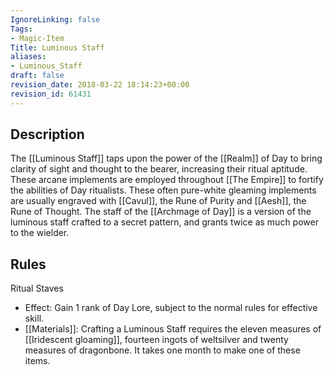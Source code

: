 ```yaml
---
IgnoreLinking: false
Tags:
- Magic-Item
Title: Luminous Staff
aliases:
- Luminous_Staff
draft: false
revision_date: 2018-03-22 18:14:23+00:00
revision_id: 61431
---
```


## Description
The [[Luminous Staff]] taps upon the power of the  [[Realm]] of Day to bring clarity of sight and thought to the bearer, increasing their ritual aptitude. These arcane implements are employed throughout [[The Empire]] to fortify the abilities of Day ritualists.
These often pure-white gleaming implements are usually engraved with [[Cavul]], the Rune of Purity and [[Aesh]], the Rune of Thought.
The staff of the [[Archmage of Day]] is a version of the luminous staff crafted to a secret pattern, and grants twice as much power to the wielder. 
## Rules
Ritual Staves
* Effect: Gain 1 rank of Day Lore, subject to the normal rules for effective skill.
* [[Materials]]: Crafting a Luminous Staff requires the eleven measures of [[Iridescent gloaming]], fourteen ingots of weltsilver and twenty measures of dragonbone. It takes one month to make one of these items.